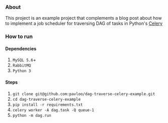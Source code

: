 ### About
This project is an example project that complements a blog post about how to implement a job scheduler for traversing DAG of tasks in Python's [Celery](http://celery.readthedocs.io)

### How to run

#### Dependencies
1. `MySQL 5.6`+
2. `RabbitMQ`
3. `Python 3`

#### Steps
1. `git clone git@github.com:pavloo/dag-traverse-celery-example.git`
2. `cd dag-traverse-celery-example`
3. `pip install -r requirements.txt`
4. `celery worker -A dag.task -Q queue-1`
5. `python -m dag.run`
